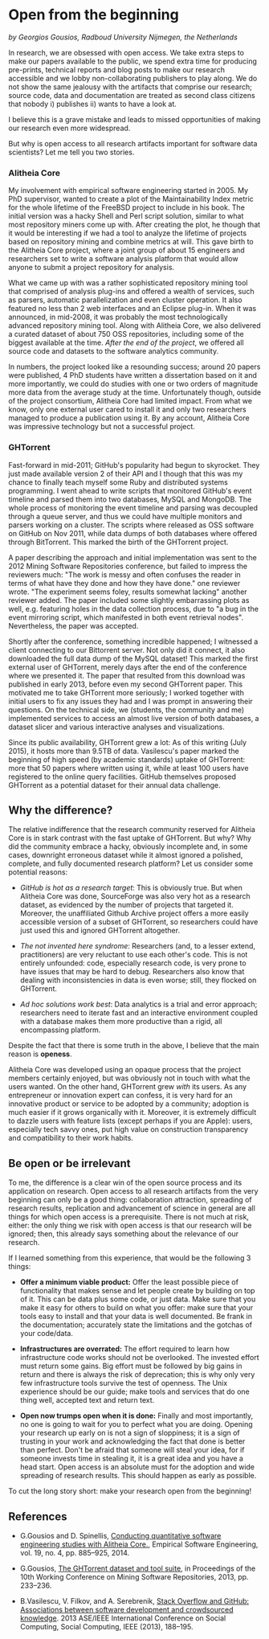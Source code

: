 # Open from the beginning
_by Georgios Gousios, Radboud University Nijmegen, the Netherlands_

In research, we are obsessed with open access. We take extra steps to make our
papers available to the public, we spend extra time for producing pre-prints,
technical reports and blog posts to make our research accessible and we lobby
non-collaborating publishers to play along. We do not show the same jealousy
with the artifacts that comprise our research; source code, data and
documentation are treated as second class citizens that nobody i) publishes ii)
wants to have a look at.

I believe this is a grave mistake and leads to missed opportunities of making
our research even more widespread.

But why is open access to all research artifacts important for software data
scientists? Let me tell you two stories.

### Alitheia Core

My involvement with empirical software engineering started in 2005. My
PhD supervisor, wanted to create a plot of the Maintainability Index metric for
the whole lifetime of the FreeBSD project to include in his book.  The initial
version was a hacky Shell and Perl script solution, similar to what most
repository miners come up with. After creating the plot, he though that it would
be interesting if we had a tool to analyze the lifetime of projects based on
repository mining and combine metrics at will. This gave birth to the Alitheia
Core project, where a joint group of about 15 engineers and researchers set
to write a software analysis platform that would allow anyone to submit a
project repository for analysis.

What we came up with was a rather sophisticated repository mining tool that
comprised of analysis plug-ins and offered a wealth of services, such as
parsers, automatic parallelization and even cluster operation. It also
featured no less than 2 web interfaces and an Eclipse plug-in. When it was
announced, in mid-2008, it was probably the most technologically advanced
repository mining tool. Along with Alitheia Core, we also delivered a curated
dataset of about 750 OSS repositories, including some of the biggest available
at the time. _After the end of the project_, we offered all source code and
datasets to the software analytics community.

In numbers, the project looked like a resounding success; around 20 papers were
published, 4 PhD students have written a dissertation based on it and more
importantly, we could do studies with one or two orders of magnitude more data
from the average study at the time. Unfortunately though, outside of the project
consortium, Alitheia Core had limited impact. From what we know, only one
external user cared to install it and only two researchers managed to produce a
publication using it. By any account, Alitheia Core was impressive technology
but not a successful project.

### GHTorrent

Fast-forward in mid-2011; GitHub's popularity had begun to skyrocket. They just
made available version 2 of their API and I though that this was my chance to
finally teach myself some Ruby and distributed systems programming. I went ahead
to write scripts that monitored GitHub's event timeline and parsed them into two
databases, MySQL and MongoDB. The whole process of monitoring the event timeline
and parsing was decoupled through a queue server, and thus we could have multiple
monitors and parsers working on a cluster. The scripts where released as OSS
software on GitHub on Nov 2011, while data dumps of both databases where offered
through BitTorrent. This marked the birth of the GHTorrent project.

A paper describing the approach and initial implementation was sent to the 2012
Mining Software Repositories conference, but failed to impress the reviewers
much: "The work is messy and often confuses the reader in terms of what have
they done and how they have done." one reviewer wrote. "The experiment seems
foley, results somewhat lacking" another reviewer added. The paper included some
slightly embarrassing plots as well, e.g. featuring holes in the data collection
process, due to "a bug in the event mirroring script, which manifested in both
event retrieval nodes". Nevertheless, the paper was accepted.

Shortly after the conference, something incredible happened; I witnessed a
client connecting to our Bittorrent server. Not only did it connect, it also
downloaded the full data dump of the MySQL dataset! This marked the first
external user of GHTorrent, merely days after the end of the conference where we
presented it. The paper that resulted from this download was published in early
2013, before even my second GHTorrent paper. This motivated me to take GHTorrent more
seriously; I worked together with initial users to fix any issues they had and I
was prompt in answering their questions. On the technical side, we (students,
the community and me) implemented services to access an almost live version of
both databases, a dataset slicer and various interactive analyses and
visualizations.

Since its public availability, GHTorrent grew a lot: As of this writing (July
2015), it hosts more than 9.5TB of data. Vasilescu's paper marked the beginning
of high speed (by academic standards) uptake of GHTorrent: more that 50 papers
where written using it, while at least 100 users have registered to the online
query facilities. GitHub themselves proposed GHTorrent as a potential dataset
for their annual data challenge.

## Why the difference?

The relative indifference that the research community reserved for Alitheia Core
is in stark contrast with the fast uptake of GHTorrent. But why? Why did the
community embrace a hacky, obviously incomplete and, in some cases, downright
erroneous dataset while it almost ignored a polished, complete, and fully
documented research platform? Let us consider some potential reasons:

* _GitHub is hot as a research target_: This is obviously true. But when
Alitheia Core was done, SourceForge was also very hot as a research dataset,
as evidenced by the number of projects that targeted it. Moreover, the
unaffiliated Github Archive project offers a more easily accessible version
of a subset of GHTorrent, so researchers could have just used this and
ignored GHTorrent altogether.

* _The not invented here syndrome_: Researchers (and, to a lesser extend,
practitioners) are very reluctant to use each other's code. This is not
entirely unfounded: code, especially research code, is very prone to have issues
that may be hard to debug. Researchers also know that dealing with
inconsistencies in data is even worse; still, they flocked on GHTorrent.

* _Ad hoc solutions work best_: Data analytics is a trial and error approach;
researchers need to iterate fast and an interactive environment coupled with a
database makes them more productive than a rigid, all encompassing platform.


Despite the fact that there is some truth in the above, I believe that the main
reason is **openess**.

Alitheia Core was developed using an opaque process that the project members
certainly enjoyed, but was obviously not in touch with what the users wanted. On
the other hand, GHTorrent grew _with_ its users. As any entrepreneur or
innovation expert can confess, it is very hard for an innovative product or
service to be adopted by a community; adoption is much easier if it grows
organically with it. Moreover, it is extremely difficult to dazzle users with
feature lists (except perhaps if you are Apple): users, especially tech savvy
ones, put high value on construction transparency and compatibility to their
work habits.

## Be open or be irrelevant

To me, the difference is a clear win of the open source process and its
application on research. Open access to all research artifacts from the very
beginning can only be a good thing: collaboration attraction, spreading of
research results, replication and advancement of science in general are all
things for which open access is a prerequisite. There is not much at risk,
either: the only thing we risk with open access is that our research will be
ignored; then, this already says something about the relevance of our research.

If I learned something from this experience, that would be the following 3 things:

* **Offer a minimum viable product:** Offer the least possible piece of
functionality that makes sense and let people create by building on top of it.
This can be data plus some code, or just data. Make sure that you make it easy
for others to build on what you offer: make sure that your tools easy to install
and that your data is well documented. Be frank in the documentation; accurately
state the limitations and the gotchas of your code/data.

* **Infrastructures are overrated:** The effort required to learn how
infrastructure code works should not be overlooked. The invested effort must
return some gains. Big effort must be followed by big gains in return and there
is always the risk of deprecation; this is why only very few infrastructure
tools survive the test of openness. The Unix experience should be our guide;
make tools and services that do one thing well, accepted text and return text.

* **Open now trumps open when it is done:** Finally and most importantly, no one
is going to wait for you to perfect what you are doing. Opening your research up
early on is not a sign of sloppiness; it is a sign of trusting in your work and
acknowledging the fact that done is better than perfect. Don't be afraid that
someone will steal your idea, for if someone invests time in stealing it, it
is a great idea and you have a head start. Open access is an absolute must
for the adoption and wide spreading of research results. This should happen as
early as possible.

To cut the long story short: make your research open from the beginning!

## References
* G.Gousios and D. Spinellis, [Conducting quantitative software engineering studies with Alitheia Core.](http://www.gousios.gr/bibliography/GS14.html), Empirical Software Engineering, vol. 19, no. 4, pp. 885–925, 2014.


* G.Gousios, [The GHTorrent dataset and tool suite](http://ghtorrent.org), in Proceedings of the 10th Working Conference on Mining Software Repositories, 2013, pp. 233–236.

* B.Vasilescu, V. Filkov, and A. Serebrenik, [Stack Overflow and GitHub: Associations between software development and crowdsourced knowledge](http://bvasiles.github.io/papers/socialcom13.pdf).
2013 ASE/IEEE International Conference on Social Computing, Social Computing, IEEE (2013), 188–195.
